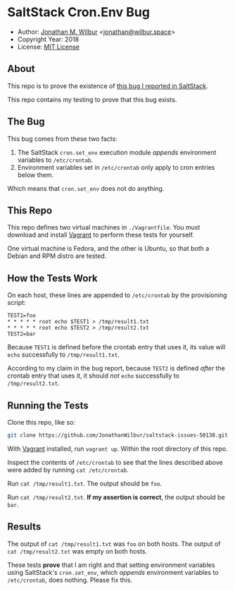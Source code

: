 # SaltStack Cron.Env Bug

* Author: [Jonathan M. Wilbur](https://jonathan.wilbur.space) <[jonathan@wilbur.space](mailto:jonathan@wilbur.space)>
* Copyright Year: 2018
* License: [MIT License](https://mit-license.org/)

## About

This repo is to prove the existence of
[this bug I reported in SaltStack](https://github.com/saltstack/salt/issues/50138).

This repo contains my testing to prove that this bug exists.

## The Bug

This bug comes from these two facts:

1. The SaltStack `cron.set_env` execution module _appends_ environment variables to `/etc/crontab`.
2. Environment variables set in `/etc/crontab` only apply to cron entries below them.

Which means that `cron.set_env` does not do anything.

## This Repo

This repo defines two virtual machines in `./Vagrantfile`. You must download
and install [Vagrant](https://www.vagrantup.com/) to perform these tests for
yourself.

One virtual machine is Fedora, and the other is Ubuntu, so that both a Debian
and RPM distro are tested.

## How the Tests Work

On each host, these lines are appended to `/etc/crontab` by the provisioning
script:

```cron
TEST1=foo
* * * * * root echo $TEST1 > /tmp/result1.txt
* * * * * root echo $TEST2 > /tmp/result2.txt
TEST2=bar
```

Because `TEST1` is defined before the crontab entry that uses it, its value
will `echo` successfully to `/tmp/result1.txt`.

According to my claim in the bug report, because `TEST2` is defined _after_
the crontab entry that uses it, it should _not_ `echo` successfully to
`/tmp/result2.txt`.

## Running the Tests

Clone this repo, like so:

```bash
git clone https://github.com/JonathanWilbur/saltstack-issues-50138.git
```

With [Vagrant](https://www.vagrantup.com/) installed, run `vagrant up`. Within
the root directory of this repo.

Inspect the contents of `/etc/crontab` to see that the lines described above
were added by running `cat /etc/crontab`.

Run `cat /tmp/result1.txt`. The output should be `foo`.

Run `cat /tmp/result2.txt`. **If my assertion is correct**, the output should
be `bar`.

## Results

The output of `cat /tmp/result1.txt` was `foo` on both hosts.
The output of `cat /tmp/result2.txt` was empty on both hosts.

These tests **prove** that I am right and that setting environment variables
using SaltStack's `cron.set_env`, which _appends_ environment variables to
`/etc/crontab`, does nothing. Please fix this.